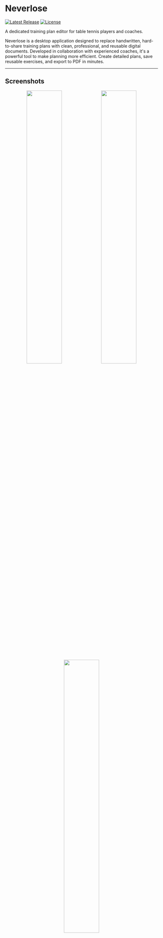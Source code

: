 # Neverlose

[![Latest Release](https://img.shields.io/github/v/release/bsommerfeld/neverlose?label=Latest%20Release&color=blue)](https://github.com/bsommerfeld/neverlose/releases)
[![License](https://img.shields.io/github/license/bsommerfeld/neverlose)](https://github.com/bsommerfeld/neverlose/blob/main/LICENSE)

A dedicated training plan editor for table tennis players and coaches.

Neverlose is a desktop application designed to replace handwritten, hard-to-share training plans with clean, professional, and reusable digital documents. Developed in collaboration with experienced coaches, it's a powerful tool to make planning more efficient. Create detailed plans, save reusable exercises, and export to PDF in minutes.

***

## Screenshots

<p align="center">
  <img src="https://github.com/user-attachments/assets/d9a338ac-8afe-48b3-840e-5216abcb6052" width="48%">
  <img src="https://github.com/user-attachments/assets/7f241bdb-2fc7-4e68-aa6c-a89535dcf5f8" width="48%">
  <img src="https://github.com/user-attachments/assets/361ba61f-4911-4714-8f3d-9a9e18b32eb1" width="48%">
</p>

***

## Key Features

- **Intuitive Plan Editor**: Build detailed training plans from scratch with a straightforward interface.
- **Reusable Content**: Create a library of your favorite exercises and training units to quickly assemble new plans.
- **Professional PDF Export**: Generate clean, easy-to-read PDFs to print or share digitally on any device.
- **Built for Coaches & Players**: A simple tool designed for the sport, not for tech experts.

***

## The Plan
<p align="left">  
  <img src="https://github.com/user-attachments/assets/eedcdfe0-dcec-4203-b456-597568597083" width="35%">
</p>

## Download

Download the latest version for Windows, macOS, or Linux from the **[GitHub Releases page](https://github.com/bsommerfeld/neverlose/releases)**.

## Contribute & Connect

Neverlose is in active development, and community feedback is essential to guide its future. Whether you have an idea, a feature request, or a bug report, your input is welcome.

Join the community on our **[Discord Server](https://discord.gg/spJkX947)** to stay up-to-date and share your thoughts!
